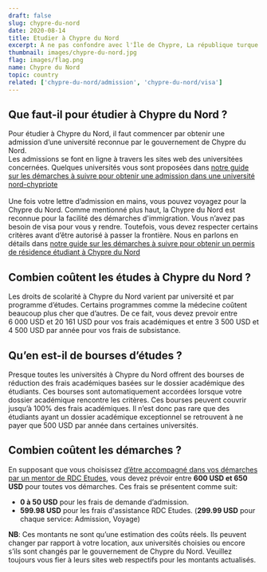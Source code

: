 ```yaml
---
draft: false
slug: chypre-du-nord
date: 2020-08-14
title: Etudier à Chypre du Nord
excerpt: À ne pas confondre avec l'Île de Chypre, La république turque de Chypre du Nord est reconnue pour les faibles coûts des études et la facilité des démarches d’immigration. Étudier à Chypre du Nord offre un rapport qualité/prix très attrayant aux étudiants étrangers. 
thumbnail: images/chypre-du-nord.jpg
flag: images/flag.png
name: Chypre du Nord
topic: country
related: ['chypre-du-nord/admission', 'chypre-du-nord/visa']
---
```


## Que faut-il pour étudier à Chypre du Nord ?

Pour étudier à Chypre du Nord, il faut commencer par obtenir une admission d’une université reconnue par le gouvernement de Chypre du Nord.\
Les admissions se font en ligne à travers les sites web des universitées concernées. Quelques universités vous sont proposées dans [notre guide sur les démarches à suivre pour obtenir une admission dans une université nord-chypriote](/guides/chypre-du-nord/admission)
\
\
Une fois votre lettre d’admission en mains, vous pouvez voyagez pour la Chypre du Nord. Comme mentionné plus haut, la Chypre du Nord est reconnue pour la facilité des démarches d'immigration. Vous n’avez pas besoin de visa pour vous y rendre.
Toutefois, vous devez respecter certains critères avant d’être autorisé à passer la frontière. Nous en parlons en détails dans [notre guide sur les démarches à suivre pour obtenir un permis de résidence étudiant à Chypre du Nord](/guides/chypre-du-nord/visa)

## Combien coûtent les études à Chypre du Nord ?

Les droits de scolarité à Chypre du Nord varient par université et par programme d’études. Certains programmes comme la médecine coûtent beaucoup plus cher que d’autres.
De ce fait, vous devez prevoir entre 6 000 USD et 20 161 USD pour vos frais académiques et entre 3 500 USD et 4 500 USD par année pour vos frais de subsistance.

## Qu’en est-il de bourses d’études ?

Presque toutes les universités à Chypre du Nord offrent des bourses de réduction des frais académiques basées sur le dossier académique des étudiants.
Ces bourses sont automatiquement accordées lorsque votre dossier académique rencontre les critères. Ces bourses peuvent couvrir jusqu’à 100% des frais académiques.
Il n’est donc pas rare que des étudiants ayant un dossier académique exceptionnel se retrouvent à ne payer que 500 USD par année dans certaines universités.

## Combien coûtent les démarches ?

En supposant que vous choisissez [d’être accompagné dans vos démarches par un mentor de RDC Etudes](/accompagnement), vous devez prévoir entre **600 USD et 650 USD** pour toutes vos démarches.
Ces frais se présentent comme suit:

- **0 à 50 USD** pour les frais de demande d’admission.
- **599.98 USD** pour les frais d'assistance RDC Etudes. (**299.99 USD** pour chaque service: Admission, Voyage)

**NB**: Ces montants ne sont qu’une estimation des coûts réels. Ils peuvent changer par rapport à votre location, aux universités choisies ou encore s’ils sont changés par le gouvernement de Chypre du Nord. Veuillez toujours vous fier à leurs sites web respectifs pour les montants actualisés.